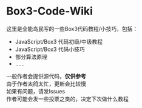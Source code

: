# Box3-Code-Wiki
这里是全能岛民写的一些Box3代码教程/小技巧，包括：  
* JavaScript/Box3 代码初级/中级教程
* JavaScript/Box3 代码小技巧  
* 部分算法原理
* ……

一般作者会提供源代码，**仅供参考**  
由于作者~~太鸽~~太忙，更新会比较慢  
如果有问题，请发Issues  
作者可能会发一些投票之类的，决定下次做什么教程
